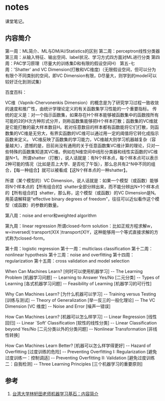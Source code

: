 # notes

课堂笔记。

## 内容简介

第一周：ML简介、ML与DM/AI/Statistics的区别
第二周：perceptron线性分类器
第三周：从输入特征、输出空间、label状况、学习方式四方面对ML进行分类
第四周：PAC学习原理（尽量大的训练集D和有限的假设空间H）
第五-七周：'Shatter' and VC Dimension(打散和VC维度)（无限假设空间，但可以分为有限个不同类别的空间，即VC Dimension有限，D尽量大，则学到的model可以较好泛化到测试集）

百度百科：

VC维（Vapnik-Chervonenkis Dimension）的概念是为了研究学习过程一致收敛的速度和推广性，由统计学理论定义的有关函数集学习性能的一个重要指标。
传统的定义是：对一个指示函数集，如果存在H个样本能够被函数集中的函数按所有可能的2的H次方种形式分开，则称函数集能够把H个样本打散；函数集的VC维就是它能打散的最大样本数目H。若对任意数目的样本都有函数能将它们打散，则函数集的VC维是无穷大，有界实函数的VC维可以通过用一定的阈值将它转化成指示函数来定义。
VC维反映了函数集的学习能力，VC维越大则学习机器越复杂（容量越大），遗憾的是，目前尚没有通用的关于任意函数集VC维计算的理论，只对一些特殊的函数集知道其VC维。例如在N维空间中线形分类器和线性实函数的VC维是N+1。
所谓shatter（打散），说人话就是：有N个样本点，每个样本点可以表示2种可能的情况（比如是否上大学、是否吃了午饭），那么总共有2^N中不同的组合，【每一种组合】就可以被看成【这N个样本点的一种shatter】。

所谓（某个模型的）VC Dimension，说人话就是：如果一个模型（或函数）能够将N个样本点的【所有组合的】shatter全部分辨出来，而不能分辨出N+1个样本点的【所有组合的】shatter，那么称，这个模型（或函数）的VC Dimension是N。用英语解释是“effective binary degrees of freedom”，往往可以近似看作这个模型（或函数）的参数的数量。


第八周：noise and error和weighted algorithm

第九周：linear regression
所谓closed-form solution：比如正规方程求解w，w=inversed( transport(X)X )transport(X)Y，这种能够用一个等式直接求解的方式称为closed-form。

第十周：logistic regression
第十一周：multiclass classification
第十二周：nonlinear hypothesis
第十三周：noise and overfitting
第十四周：regularization
第十五周：cross validation and model selection

When Can Machines Learn? [何时可以使用机器学习]
-- The Learning Problem [机器学习问题]
-- Learning to Answer Yes/No [二元分类]
-- Types of Learning [各式机器学习问题]
-- Feasibility of Learning [机器学习的可行性]

Why Can Machines Learn? [为什么机器可以学习]
-- Training versus Testing [训练与测试]
-- Theory of Generalization [举一反三的一般化理论]
-- The VC Dimension [VC 维度]
-- Noise and Error [噪声一错误]

How Can Machines Learn? [机器可以怎么样学习]
-- Linear Regression [线性回归]
-- Linear `Soft' Classification [软性的线性分类]
-- Linear Classification beyond Yes/No [二元分类以外的分类问题]
-- Nonlinear Transformation [非线性转换]

How Can Machines Learn Better? [机器可以怎么样学得更好]
-- Hazard of Overfitting [过度训练的危险]
-- Preventing Overfitting I: Regularization [避免过度训练一：控制调适]
-- Preventing Overfitting II: Validation [避免过度训练二：自我检测]
-- Three Learning Principles [三个机器学习的重要原则]

## 参考

1. [台湾大学林轩田老师机器学习基石：内容简介](http://blog.csdn.net/mmc2015/article/details/50689626)